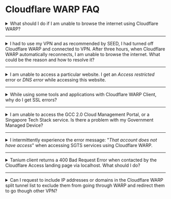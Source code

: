 # Cloudflare WARP FAQ

<details>
<summary>What should I do if I am unable to browse the internet using Cloudflare WARP?</summary>

Check if you are connected to any VPN. If you are still connected to your VPN, you may not be able to access the internet as it conflicts with your DNS resolver configuration. To resolve this, disconnect from your VPN and make sure only Cloudflare WARP is connected.

</details>
     <hr />
<details><summary>I had to use my VPN and as recommended by SEED, I had turned off Cloudflare WARP and connected to VPN. After three hours, when Cloudflare WARP automatically reconnects, I am unable to browse the internet. What could be the reason and how to resolve it?</summary>

If you disconnect Cloudflare WARP on your device, it gets automatically reconnected after three hours. At that time, if you are still connected to your VPN, you may not be able to access the internet as it conflicts with your DNS resolver configuration.

To resolve this, disconnect the device from your WiFi and reconnect it to your WiFi to reset the DNS resolver settings or restart your device.

In addition, make sure the VPN configuration does not route all traffic and DNS queries to the VPN server. Our recommendation is not to turn on WARP and the VPN at the same time.

</details>
     <hr />

<details>
<summary>I am unable to access a particular website. I get an <em>Access restricted</em> error or <em>DNS error</em> while accessing this website.</summary>

The following can cause this issue:

- Gateway may have blocked these sites as WARP works with Cloudflare Gateway to block websites that are identified as malware sources or a security risk as per our security policy.

- DNS resolution for the website may fail because of WARP and Gateway.

*To resolve gateway issues for trusted sites* :

1. Turn off WARP.
2. Ensure Microsoft Defender is running to protect your device against malware.

?> Note WARP connection will automatically reconnect after three hours.

*To resolve DNS error for your device* :

<details><summary>macOS</summary>

1. Go to **Apple** menu > **System Preferences** > **Network**.

<kbd>![network](../images/resolve-dns-error-macos/network.png)</kbd>


2. Select **Wi-Fi** from the left pane and click **Advanced**.

?> If the lock icon at the lower left appears locked, click it to unlock the preference pane.

<kbd>![wifi](../images/resolve-dns-error-macos/wifi.png)</kbd>

3. Go to the **DNS tab** and click the plus icon.

<kbd>![DNS](../images/resolve-dns-error-macos/advanced-dns.png)</kbd>

4. Enter 1.1.1.1 and click the plus icon again.

<kbd>![DNS1](../images/resolve-dns-error-macos/dns-1.png)</kbd>

5. Enter 1.0.0.1 and click **OK**.

<kbd>![DNS2](../images/resolve-dns-error-macos/dns-2.png)</kbd>

6. Click **Apply**

<kbd>![apply DNS changes](../images/resolve-dns-error-macos/apply-dns-changes.png)</kbd>

7. Restart your browser and verify if you can access the SEED-trusted websites such as GCC 2.0 CMP and any secured public website.
8. If you still cannot access SEED-trusted websites, raise a [Support Request][raise-support-request].
</details><br>

<details><summary>Windows</summary>

1. Select **Start** > **Settings** > **Network & Internet**.

<kbd>![change-adapter-options](../images/resolve-dns-error-windows/change-adapter-options.png)</kbd>

2. In the **Status** page, under **Advanced network settings** , select **Change adapter options**. The **Network Connections** page is displayed.
3. Right-click **Wi-Fi** and select **Properties**.

<kbd>![wifi-properties](../images/resolve-dns-error-windows/wifi-properties.png)</kbd>

4. Select **Internet Protocol Version 4(TCP/IPv4)** and click **Properties**.

<kbd>![ipv4](../images/resolve-dns-error-windows/ipv4.png)</kbd>

5. In the **General** tab, select **Use the following DNS server addresses**.

<kbd>![existing-dns-server-address](../images/resolve-dns-error-windows/existing-dns-server-address.png)</kbd>

?> Note down your existing settings for future reference.

6. Enter **1.1.1.1** as **Preferred DNS server** and **1.0.0.1** as **Alternate DNS server** addresses.

<kbd>![new-dns-server-address](../images/resolve-dns-error-windows/new-dns-server-address.png)</kbd>

7. Click **OK** and exit the window.
8. Restart your browser and verify if you can access the SEED-trusted websites such as GCC 2.0 CMP and any secured public website.
9. If you still cannot access SEED-trusted websites, raise a [support-request][raise-support-request].

</details>
</details>
     <hr />

<details>
<summary>While using some tools and applications with Cloudflare WARP Client, why do I get SSL errors?</summary>

Your tool or application may be using a certificate store that is separate from the trusted root certificate store of your system.

  1. Download the Cloudflare CA certificate to your root system store(s) from the [Cloudflare documentation page][install-cloudflare-cert-operating-system].
  2. Refer to your CLI tool documentation and configure it to trust the Cloudflare root certificate.
  3. You can also refer to the following links for instructions to configure your tool or application:
     * [GovTech instructions for commonly used CLI tools across Singapore
       Government developers][config-cli-tools-with-warp], or
     * [Cloudflare instructions for configuring commonly used developer CLI
       tools][install-cloudflare-cert-applications].

</details>
<hr />

<details>
<summary>I am unable to access the GCC 2.0 Cloud Management Portal, or a Singapore Tech Stack service. Is there a problem with my Government Managed Device?</summary>

If you are unable to access the GCC 2.0 CMP or any SGTS service, do the following:

1. Confirm the following:
    - If you have received the successfully onboarded email from DEEP.
    - If you are using only the [supported browsers](additional-resources/best-practices).
    - Ensure that Cloudflare WARP client is updated to the latest version and is connected. Go to Cloudflare WARP **Settings**, and ensure that **Gateway with WARP** is selected.
    - If Tanium is listed in the **Start** menu for Windows and in **Finder** > **Applications** for macOS.
    - If your device operating system is updated to the latest version.
    - If Defender is up-to-date and in the running state.
    - If your TechPass account has the required permissions to access the GCC 2.0 CMP or a particular SGTS service.

2. Make sure the VPN configuration does not route all traffic and DNS queries to the VPN server. Our recommendation is not to turn on WARP and the VPN at the same time.

If you still have issues, [Generate diagnostic report](https://docs.developer.tech.gov.sg/docs/security-suite-for-engineering-endpoint-devices/#/faqs/how-to-generate-and-upload-diagnostic-files-to-incident-support-request) and upload it to the [incident support request][raise-support-request].

</details>
<hr />

<details>
<summary>I intermittently experience the error message: "<em>That account does not have access</em>" when accessing SGTS services using Cloudflare WARP.</summary>

This is a known issue with Cloudflare WARP. If you are unable to access any SGTS service, do the following:

1. Confirm the following:
    - If you have received the successfully onboarded email from DEEP.
    - If you are using only the [supported browsers](additional-resources/best-practices).
    - Ensure that Cloudflare WARP client is updated to the latest version and is connected. Go to Cloudflare WARP **Settings**, and ensure that **Gateway with WARP** is selected.
    - If Tanium is listed in the **Start** menu for Windows and in **Finder** > **Applications** for macOS.
    - If your device operating system is updated to the latest version.
    - If Defender is up-to-date and in the running state.
    - If your TechPass account has the required permissions to access the GCC 2.0 CMP or a particular SGTS service.

2. Make sure the VPN configuration does not route all traffic and DNS queries to the VPN server. Our recommendation is not to turn on WARP and the VPN at the same time.

If you still have issues, [Generate diagnostic report](https://docs.developer.tech.gov.sg/docs/security-suite-for-engineering-endpoint-devices/#/faqs/how-to-generate-and-upload-diagnostic-files-to-incident-support-request) and upload it to the [incident support request][raise-support-request].

</details>
<hr />

<details>
<summary>Tanium client returns a 400 Bad Request Error when contacted by the Cloudflare Access landing page via localhost. What should I do? </summary>

This is due to the time synchronisation issue between Cloudflare and Tanium client. To fix this, resync the local time of your macOS or Windows machine.

To check and synchronise your device time with the internet time server:

  <details><summary>For macOS device</summary>

   1. From the **Apple** menu, go to **System Preferences** > **Date & Time**.
   2. Click the lock icon and use your Touch ID or enter your password to unlock.
   3. Select the **Set date and time automatically** checkbox.
   4. To use a custom network time server, enter the domain name of the server in the .
   ![synchronise your Mac time](../images/sync-clock-on-mac.png)
  </details>

  <details><summary>For Windows 10 device</summary>

    1. Open the **Start** menu and click **Settings**.
    1. Choose **Time & Language**.
    1. Turn on **Set time automatically**.
    1. Click **Sync now** to synchronise with the time server.
    1. If you’d like to use a custom network time server, click **Date, time & regional formatting** from **Related Settings** at the upper-right corner. The **Region** settings page is displayed.
    1. Click **Additional date, time & regional settings** from **Related settings** at the upper-right corner. The **Clock and Region settings** page is displayed.
    1. Click **Date and Time**.
    1. Go to the **Internet Time** tab and select **Change settings**.
    1. Enter the domain name of the server.

  </details>
  </details>  
  <hr />

  <details>
  <summary>Can I request to include IP addresses or domains in the Cloudflare WARP split tunnel list to exclude them from going through WARP and redirect them to go though other VPN?</summary>

  Currently we do not support requests to modify Cloudflare WARP split tunnel or fallback domain entries that allow you to use other VPNs and Cloudflare WARP at the same time. If you want to use other VPNs, turn off Cloudflare WARP temporarily. Cloudflare WARP when manually turned off will be turned on automatically after three hours. However, from the security compliance aspect it is similar to connecting to external networks.

  </details>
  </hr>











[raise-support-request]: raise-an-incident-support-request.md
[install-cloudflare-cert-operating-system]: https://developers.cloudflare.com/cloudflare-one/connections/connect-devices/warp/install-cloudflare-cert/#add-the-certificate-to-your-system
[config-cli-tools-with-warp]: faqs/configuration-of-common-developer-cli-tools-with-cloudflare-warp
[install-cloudflare-cert-applications]: https://developers.cloudflare.com/cloudflare-one/connections/connect-devices/warp/install-cloudflare-cert/#adding-to-applications

